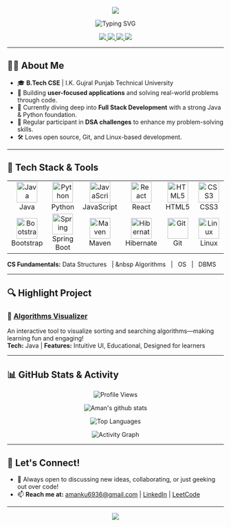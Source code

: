 <!-- README.md -->

<p align="center">
  <img src="https://capsule-render.vercel.app/api?type=waving&color=0:00b3ff,100:2af598&height=120&section=header&text=Hi!%20I'm%20Aman%20Kumar&fontSize=42&animation=fadeIn" />
</p>

<p align="center">
  <img src="https://readme-typing-svg.demolab.com?font=Fira+Code&pause=1000&color=00b3ff&center=true&vCenter=true&width=435&lines=Passionate+Software+Developer;Frontend+Enthusiast;Full+Stack+Learner;Always+Building+and+Learning" alt="Typing SVG" />
</p>

<p align="center">
  <a href="https://linkedin.com/in/aman32" target="_blank">
    <img src="https://img.shields.io/badge/LinkedIn-0A66C2?style=for-the-badge&logo=linkedin&logoColor=white" />
  </a>
  <a href="https://instagram.com/theamankumarthakur" target="_blank">
    <img src="https://img.shields.io/badge/Instagram-E4405F?style=for-the-badge&logo=instagram&logoColor=white" />
  </a>
  <a href="https://leetcode.com/Aman_LeetMind" target="_blank">
    <img src="https://img.shields.io/badge/LeetCode-FFA116?style=for-the-badge&logo=leetcode&logoColor=black" />
  </a>
  <a href="mailto:amanku6936@gmail.com" target="_blank">
    <img src="https://img.shields.io/badge/Gmail-EA4335?style=for-the-badge&logo=gmail&logoColor=white" />
  </a>
</p>

---

## 👨‍💻 About Me

- 🎓 **B.Tech CSE** | I.K. Gujral Punjab Technical University
- 🚀 Building <b>user-focused applications</b> and solving real-world problems through code.
- 🌱 Currently diving deep into <b>Full Stack Development</b> with a strong Java & Python foundation.
- 🧩 Regular participant in <b>DSA challenges</b> to enhance my problem-solving skills.
- 🛠️ Loves open source, Git, and Linux-based development.

---

## 🚀 Tech Stack & Tools

<table>
  <tr>
    <td align="center" width="120">
      <img src="https://cdn.jsdelivr.net/gh/devicons/devicon/icons/java/java-original.svg" width="48" height="48" alt="Java"/><br>Java
    </td>
    <td align="center" width="120">
      <img src="https://cdn.jsdelivr.net/gh/devicons/devicon/icons/python/python-original.svg" width="48" height="48" alt="Python"/><br>Python
    </td>
    <td align="center" width="120">
      <img src="https://cdn.jsdelivr.net/gh/devicons/devicon/icons/javascript/javascript-original.svg" width="48" height="48" alt="JavaScript"/><br>JavaScript
    </td>
    <td align="center" width="120">
      <img src="https://cdn.jsdelivr.net/gh/devicons/devicon/icons/react/react-original.svg" width="48" height="48" alt="React"/><br>React
    </td>
    <td align="center" width="120">
      <img src="https://cdn.jsdelivr.net/gh/devicons/devicon/icons/html5/html5-original.svg" width="48" height="48" alt="HTML5"/><br>HTML5
    </td>
    <td align="center" width="120">
      <img src="https://cdn.jsdelivr.net/gh/devicons/devicon/icons/css3/css3-original.svg" width="48" height="48" alt="CSS3"/><br>CSS3
    </td>
  </tr>
  <tr>
    <td align="center" width="120">
      <img src="https://cdn.jsdelivr.net/gh/devicons/devicon/icons/bootstrap/bootstrap-original.svg" width="48" height="48" alt="Bootstrap"/><br>Bootstrap
    </td>
    <td align="center" width="120">
      <img src="https://cdn.jsdelivr.net/gh/devicons/devicon/icons/spring/spring-original.svg" width="48" height="48" alt="Spring"/><br>Spring Boot
    </td>
    <td align="center" width="120">
      <img src="https://cdn.jsdelivr.net/gh/devicons/devicon/icons/maven/maven-original.svg" width="48" height="48" alt="Maven"/><br>Maven
    </td>
    <td align="center" width="120">
      <img src="https://cdn.jsdelivr.net/gh/devicons/devicon/icons/hibernate/hibernate-plain.svg" width="48" height="48" alt="Hibernate"/><br>Hibernate
    </td>
    <td align="center" width="120">
      <img src="https://cdn.jsdelivr.net/gh/devicons/devicon/icons/git/git-original.svg" width="48" height="48" alt="Git"/><br>Git
    </td>
    <td align="center" width="120">
      <img src="https://cdn.jsdelivr.net/gh/devicons/devicon/icons/linux/linux-original.svg" width="48" height="48" alt="Linux"/><br>Linux
    </td>
  </tr>
</table>

**CS Fundamentals:**
Data Structures &nbsp; | &nbsp Algorithms &nbsp; | &nbsp; OS &nbsp; | &nbsp; DBMS


---

## 🔍 Highlight Project

### 🎯 [Algorithms Visualizer](https://github.com/amankumarthakur63/Algorithm-Visualizer)
An interactive tool to visualize sorting and searching algorithms—making learning fun and engaging!  
<b>Tech:</b> Java | <b>Features:</b> Intuitive UI, Educational, Designed for learners

---

## 📊 GitHub Stats & Activity

<p align="center">
  <img src="https://views.whatilearened.today/views/github/AKDev32/AKDev32.svg?cache=remove" alt="Profile Views" />
</p>
<p align="center">
  <img src="https://github-readme-stats.vercel.app/api?username=AKDev32&show_icons=true&count_private=true&line_height=20&icon_color=00b3ff&theme=blue-green&title_color=00b3ff" alt="Aman's github stats" />
</p>
<p align="center">
  <img src="https://github-readme-mwendwa.vercel.app/api/top-langs/?username=AKDev32&layout=compact&count_private=true&theme=blue-green&title_color=00b3ff" alt="Top Languages" />
</p>
<p align="center">
  <img src="https://github-readme-activity-graph.vercel.app/graph?username=AKDev32&theme=react-dark" alt="Activity Graph"/>
</p>

---

## 🤝 Let's Connect!

- 💬 Always open to discussing new ideas, collaborating, or just geeking out over code!
- 📫 <b>Reach me at:</b> 
  <a href="mailto:amanku6936@gmail.com">amanku6936@gmail.com</a> | <a href="https://linkedin.com/in/aman32">LinkedIn</a> | <a href="https://leetcode.com/Aman_LeetMind">LeetCode</a>

---

<p align="center">
  <img src="https://capsule-render.vercel.app/api?type=waving&color=0:00b3ff,100:2af598&height=100&section=footer" />
</p>
